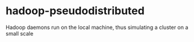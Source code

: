 # hadoop-pseudodistributed
Hadoop daemons run on the local machine, thus simulating a cluster on a small scale
